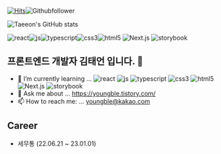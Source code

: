 [![Hits](https://hits.seeyoufarm.com/api/count/incr/badge.svg?url=https%3A%2F%2Fgithub.com%2FTaeeon-kim&count_bg=%2379C83D&title_bg=%23555555&icon=&icon_color=%23E7E7E7&title=total+&edge_flat=false)](https://hits.seeyoufarm.com)![Githubfollower](https://img.shields.io/github/followers/Taeeon-kim?style=social)

![Taeeon's GitHub stats](https://github-readme-stats.vercel.app/api?username=Taeeon-kim&show_icons=true&theme=radical)

![react](https://img.shields.io/badge/react-35BDB2?style=flat&logo=react&logoColor=white)![js](https://img.shields.io/badge/javascript-FFFF00?style=flat&logo=javascript&logoColor=white)![typescript](https://img.shields.io/badge/typescript-3178C6?style=flat&logo=typescript&logoColor=white)![css3](https://img.shields.io/badge/css3-4682B4?style=flat&logo=css3&logoColor=white)![html5](https://img.shields.io/badge/html5-FF8C00?style=flat&logo=html5&logoColor=white) ![Next.js](https://img.shields.io/badge/Next.js-000000?style=flat&logo=next.js&logoColor=white) ![storybook](https://img.shields.io/badge/Storybook-FF4785?style=flat&logo=storybook&logoColor=white)
## 프론트엔드 개발자 김태언 입니다. 👋 



<!--
**Taeeon-kim/Taeeon-kim** is a ✨ _special_ ✨ repository because its `README.md` (this file) appears on your GitHub profile.
-->

- 🌱 I’m currently learning ...  ![react](https://img.shields.io/badge/react-35BDB2?style=flat&logo=react&logoColor=white)  ![js](https://img.shields.io/badge/javascript-FFFF00?style=flat&logo=javascript&logoColor=white) ![typescript](https://img.shields.io/badge/typescript-3178C6?style=flat&logo=typescript&logoColor=white)  ![css3](https://img.shields.io/badge/css3-4682B4?style=flat&logo=css3&logoColor=white)  ![html5](https://img.shields.io/badge/html5-FF8C00?style=flat&logo=html5&logoColor=white) ![Next.js](https://img.shields.io/badge/Next.js-000000?style=flat&logo=next.js&logoColor=white) ![storybook](https://img.shields.io/badge/Storybook-FF4785?style=flat&logo=storybook&logoColor=white)
- 💬 Ask me about ... https://youngble.tistory.com/
- 📫 How to reach me: ... youngble@kakao.com

## Career

- 세무통 (22.06.21 ~ 23.01.01)

